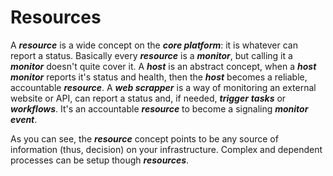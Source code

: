 # Resources

A **_resource_** is a wide concept on the **_core platform_**: it is whatever can report a status. Basically every **_resource_** is a **_monitor_**, but calling it a **_monitor_** doesn't quite cover it. A **_host_** is an abstract concept, when a **_host monitor_** reports it's status and health, then the **_host_** becomes a reliable, accountable **_resource_**. A **_web scrapper_** is a way of monitoring an external website or API, can report a status and, if needed, **_trigger_** **_tasks_** or **_workflows_**. It's an accountable **_resource_** to become a signaling **_monitor event_**.

As you can see, the **_resource_** concept points to be any source of information (thus, decision) on your infrastructure. Complex and dependent processes can be setup though **_resources_**.
